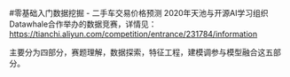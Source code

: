 
#零基础入门数据挖掘 - 二手车交易价格预测
2020年天池与开源AI学习组织Datawhale合作举办的数据竞赛，详情见：https://tianchi.aliyun.com/competition/entrance/231784/information

主要分为四部分，赛题理解，数据探索，特征工程，建模调参与模型融合这五部分。
